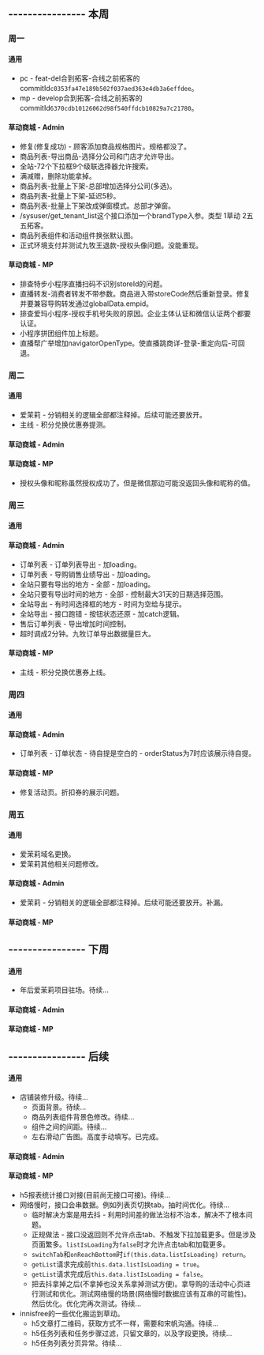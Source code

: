 ## ---------------- 本周

### 周一
#### 通用
* pc - feat-del合到拓客-合线之前拓客的commitId`c0353fa47e189b502f037aed363e4db3a6effdee`。
* mp - develop合到拓客-合线之前拓客的commitId`6370cdb10126062d98f540ffdcb10829a7c21780`。
#### 草动商城 - Admin
* 修复(修复成功) - 顾客添加商品规格图片。规格都没了。
* 商品列表-导出商品-选择分公司和门店才允许导出。
* 全站-72个下拉框9个级联选择器允许搜索。
* 满减赠，删除功能拿掉。
* 商品列表-批量上下架-总部增加选择分公司(多选)。
* 商品列表-批量上下架-延迟5秒。
* 商品列表-批量上下架改成弹窗模式。总部才弹窗。
* /sysuser/get_tenant_list这个接口添加一个brandType入参。类型 1草动 2五五拓客。
* 商品列表组件和活动组件换张默认图。
* 正式环境支付并测试九牧王退款-授权头像问题。没能重现。
#### 草动商城 - MP
* 排查特步小程序直播扫码不识别storeId的问题。
* 直播转发-消费者转发不带参数。商品进入带storeCode然后重新登录。修复并要兼容导购转发通过globalData.empid。
* 排查爱玛小程序-授权手机号失败的原因。企业主体认证和微信认证两个都要认证。
* 小程序拼团组件加上标题。
* 直播帮广举增加navigatorOpenType。使直播跳商详-登录-重定向后-可回退。

### 周二
#### 通用
* 爱茉莉 - 分销相关的逻辑全部都注释掉。后续可能还要放开。
* 主线 - 积分兑换优惠券提测。
#### 草动商城 - Admin
#### 草动商城 - MP
* 授权头像和昵称虽然授权成功了。但是微信那边可能没返回头像和昵称的值。

### 周三
#### 通用
#### 草动商城 - Admin
* 订单列表 - 订单列表导出 - 加loading。
* 订单列表 - 导购销售业绩导出 - 加loading。
* 全站只要有导出的地方 - 全部 - 加loading。
* 全站只要有导出时间的地方 - 全部 - 控制最大31天的日期选择范围。
* 全站导出 - 有时间选择框的地方 - 时间为空给与提示。
* 全站导出 - 接口跑错 - 按钮状态还原 - 加catch逻辑。
* 售后订单列表 - 导出增加时间控制。
* 超时调成2分钟。九牧订单导出数据量巨大。
#### 草动商城 - MP
* 主线 - 积分兑换优惠券上线。

### 周四
#### 通用
#### 草动商城 - Admin
* 订单列表 - 订单状态 - 待自提是空白的 - orderStatus为7时应该展示待自提。
#### 草动商城 - MP
* 修复活动页。折扣券的展示问题。

### 周五
#### 通用
* 爱茉莉域名更换。
* 爱茉莉其他相关问题修改。
#### 草动商城 - Admin
* 爱茉莉 - 分销相关的逻辑全部都注释掉。后续可能还要放开。补漏。
#### 草动商城 - MP

## ---------------- 下周
#### 通用
* 年后爱茉莉项目驻场。待续...
#### 草动商城 - Admin
#### 草动商城 - MP

## ---------------- 后续
#### 通用
* 店铺装修升级。待续...
  - 页面背景。待续...
  - 商品列表组件背景色修改。待续...
  - 组件之间的间距。待续...
  - 左右滑动广告图。高度手动填写。已完成。
#### 草动商城 - Admin
#### 草动商城 - MP
* h5报表统计接口对接(目前尚无接口可接)。待续...
* 网络慢时，接口会串数据。例如列表页切换tab。抽时间优化。待续...
  - 临时解决方案是用去抖 - 利用时间差的做法治标不治本，解决不了根本问题。
  - 正规做法 - 接口没返回则不允许点击tab、不触发下拉加载更多。但是涉及页面繁多。`listIsLoading`为`false`时才允许点击tab和加载更多。
  - `switchTab`和`onReachBottom`时`if(this.data.listIsLoading) return`。
  - `getList`请求完成前`this.data.listIsLoading = true`。
  - `getList`请求完成后`this.data.listIsLoading = false`。
  - 把去抖拿掉之后(不拿掉也没关系拿掉测试方便)。拿导购的活动中心页进行测试和优化。测试网络慢的场景(网络慢时数据应该有互串的可能性)。然后优化。优化完再次测试。待续...
* innisfree的一些优化搬运到草动。
  - h5文章打二维码，获取方式不一样，需要和宋帆沟通。待续...
  - h5任务列表和任务步骤过滤，只留文章的，以及字段更换。待续...
  - h5任务列表分页异常。待续...
